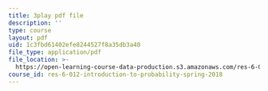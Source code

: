 ```yaml
---
title: 3play pdf file
description: ''
type: course
layout: pdf
uid: 1c3fbd61402efe8244527f8a35db3a40
file_type: application/pdf
file_location: >-
  https://open-learning-course-data-production.s3.amazonaws.com/res-6-012-introduction-to-probability-spring-2018/1c3fbd61402efe8244527f8a35db3a40_rFUb1nvh3CQ.pdf
course_id: res-6-012-introduction-to-probability-spring-2018
---
```

